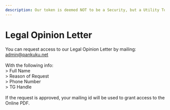 ```yaml
---
description: Our token is deemed NOT to be a Security, but a Utility Token
---
```


# Legal Opinion Letter

You can request access to our Legal Opinion Letter by mailing:\
admin@pankuku.net\
\
With the following info:\
\> Full Name\
\> Reason of Request\
\> Phone Number\
\> TG Handle\
\
If the request is approved, your mailing id will be used to grant access to the Online PDF.
